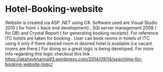 # Hotel-Booking-website
Website is created via ASP .NET using C#. Software used are Visual Studio 2010 ( for front + back end development) , SQl server management 2008 ( for DB) and Crystal Report ( for generating booking receipts). For reference ITC hotels are taken for booking . User can book rooms in hotels of ITC using it only if there desired room in desired hotel is available (i.e vacant rooms are there.) For doing so a great logic is being developed. For more info regarding this logic checkout this link https://akshaykhanna93.wordpress.com/2014/09/14/searching-for-booking-website-logic/
